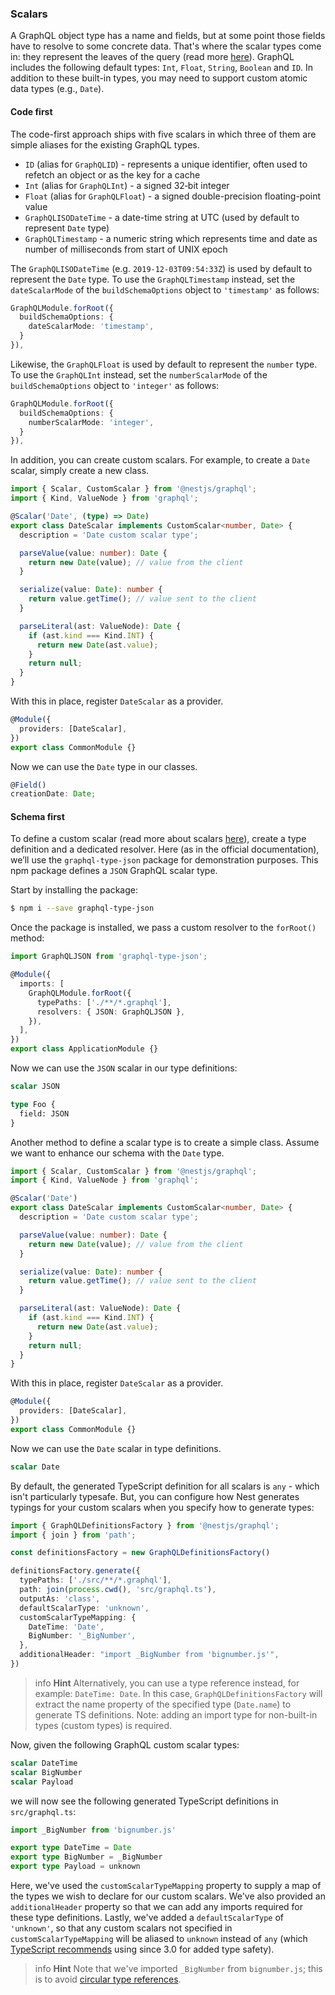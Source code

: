 ### Scalars

A GraphQL object type has a name and fields, but at some point those fields have to resolve to some concrete data. That's where the scalar types come in: they represent the leaves of the query (read more [here](https://graphql.org/learn/schema/#scalar-types)). GraphQL includes the following default types: `Int`, `Float`, `String`, `Boolean` and `ID`. In addition to these built-in types, you may need to support custom atomic data types (e.g., `Date`).

#### Code first

The code-first approach ships with five scalars in which three of them are simple aliases for the existing GraphQL types.

- `ID` (alias for `GraphQLID`) - represents a unique identifier, often used to refetch an object or as the key for a cache
- `Int` (alias for `GraphQLInt`) - a signed 32‐bit integer
- `Float` (alias for `GraphQLFloat`) - a signed double-precision floating-point value
- `GraphQLISODateTime` - a date-time string at UTC (used by default to represent `Date` type)
- `GraphQLTimestamp` - a numeric string which represents time and date as number of milliseconds from start of UNIX epoch

The `GraphQLISODateTime` (e.g. `2019-12-03T09:54:33Z`) is used by default to represent the `Date` type. To use the `GraphQLTimestamp` instead, set the `dateScalarMode` of the `buildSchemaOptions` object to `'timestamp'` as follows:

```typescript
GraphQLModule.forRoot({
  buildSchemaOptions: {
    dateScalarMode: 'timestamp',
  }
}),
```

Likewise, the `GraphQLFloat` is used by default to represent the `number` type. To use the `GraphQLInt` instead, set the `numberScalarMode` of the `buildSchemaOptions` object to `'integer'` as follows:

```typescript
GraphQLModule.forRoot({
  buildSchemaOptions: {
    numberScalarMode: 'integer',
  }
}),
```

In addition, you can create custom scalars. For example, to create a `Date` scalar, simply create a new class.

```typescript
import { Scalar, CustomScalar } from '@nestjs/graphql';
import { Kind, ValueNode } from 'graphql';

@Scalar('Date', (type) => Date)
export class DateScalar implements CustomScalar<number, Date> {
  description = 'Date custom scalar type';

  parseValue(value: number): Date {
    return new Date(value); // value from the client
  }

  serialize(value: Date): number {
    return value.getTime(); // value sent to the client
  }

  parseLiteral(ast: ValueNode): Date {
    if (ast.kind === Kind.INT) {
      return new Date(ast.value);
    }
    return null;
  }
}
```

With this in place, register `DateScalar` as a provider.

```typescript
@Module({
  providers: [DateScalar],
})
export class CommonModule {}
```

Now we can use the `Date` type in our classes.

```typescript
@Field()
creationDate: Date;
```

#### Schema first

To define a custom scalar (read more about scalars [here](https://www.apollographql.com/docs/graphql-tools/scalars.html)), create a type definition and a dedicated resolver. Here (as in the official documentation), we’ll use the `graphql-type-json` package for demonstration purposes. This npm package defines a `JSON` GraphQL scalar type.

Start by installing the package:

```bash
$ npm i --save graphql-type-json
```

Once the package is installed, we pass a custom resolver to the `forRoot()` method:

```typescript
import GraphQLJSON from 'graphql-type-json';

@Module({
  imports: [
    GraphQLModule.forRoot({
      typePaths: ['./**/*.graphql'],
      resolvers: { JSON: GraphQLJSON },
    }),
  ],
})
export class ApplicationModule {}
```

Now we can use the `JSON` scalar in our type definitions:

```graphql
scalar JSON

type Foo {
  field: JSON
}
```

Another method to define a scalar type is to create a simple class. Assume we want to enhance our schema with the `Date` type.

```typescript
import { Scalar, CustomScalar } from '@nestjs/graphql';
import { Kind, ValueNode } from 'graphql';

@Scalar('Date')
export class DateScalar implements CustomScalar<number, Date> {
  description = 'Date custom scalar type';

  parseValue(value: number): Date {
    return new Date(value); // value from the client
  }

  serialize(value: Date): number {
    return value.getTime(); // value sent to the client
  }

  parseLiteral(ast: ValueNode): Date {
    if (ast.kind === Kind.INT) {
      return new Date(ast.value);
    }
    return null;
  }
}
```

With this in place, register `DateScalar` as a provider.

```typescript
@Module({
  providers: [DateScalar],
})
export class CommonModule {}
```

Now we can use the `Date` scalar in type definitions.

```graphql
scalar Date
```

By default, the generated TypeScript definition for all scalars is `any` - which isn't particularly typesafe.
But, you can configure how Nest generates typings for your custom scalars when you specify how to generate types:

```typescript
import { GraphQLDefinitionsFactory } from '@nestjs/graphql';
import { join } from 'path';

const definitionsFactory = new GraphQLDefinitionsFactory()

definitionsFactory.generate({
  typePaths: ['./src/**/*.graphql'],
  path: join(process.cwd(), 'src/graphql.ts'),
  outputAs: 'class',
  defaultScalarType: 'unknown',
  customScalarTypeMapping: {
    DateTime: 'Date',
    BigNumber: '_BigNumber',
  },
  additionalHeader: "import _BigNumber from 'bignumber.js'",
})
```

> info **Hint** Alternatively, you can use a type reference instead, for example: `DateTime: Date`. In this case, `GraphQLDefinitionsFactory` will extract the name property of the specified type (`Date.name`) to generate TS definitions. Note: adding an import type for non-built-in types (custom types) is required.

Now, given the following GraphQL custom scalar types:

```graphql
scalar DateTime
scalar BigNumber
scalar Payload
```

we will now see the following generated TypeScript definitions in `src/graphql.ts`:

```typescript
import _BigNumber from 'bignumber.js'

export type DateTime = Date
export type BigNumber = _BigNumber
export type Payload = unknown
```

Here, we've used the `customScalarTypeMapping` property to supply a map of the types we wish to declare for our custom scalars. We've
also provided an `additionalHeader` property so that we can add any imports required for these type definitions. Lastly, we've added
a `defaultScalarType` of `'unknown'`, so that any custom scalars not specified in `customScalarTypeMapping` will be aliased to
`unknown` instead of `any` (which [TypeScript recommends](https://www.typescriptlang.org/docs/handbook/release-notes/typescript-3-0.html#new-unknown-top-type) using since 3.0 for added type safety).

> info **Hint** Note that we've imported `_BigNumber` from `bignumber.js`; this is to avoid [circular type references](https://github.com/Microsoft/TypeScript/issues/12525#issuecomment-263166239).
